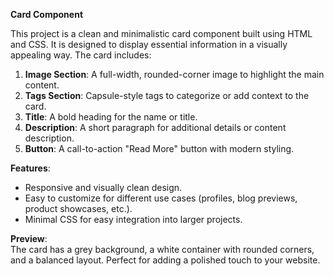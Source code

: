 **Card Component** 

This project is a clean and minimalistic card component built using HTML and CSS. It is designed to display essential information in a visually appealing way. The card includes:  

1. **Image Section**: A full-width, rounded-corner image to highlight the main content.  
2. **Tags Section**: Capsule-style tags to categorize or add context to the card.  
3. **Title**: A bold heading for the name or title.  
4. **Description**: A short paragraph for additional details or content description.  
5. **Button**: A call-to-action "Read More" button with modern styling.  

**Features**:  
- Responsive and visually clean design.  
- Easy to customize for different use cases (profiles, blog previews, product showcases, etc.).  
- Minimal CSS for easy integration into larger projects.  

**Preview**:  
The card has a grey background, a white container with rounded corners, and a balanced layout. Perfect for adding a polished touch to your website.
